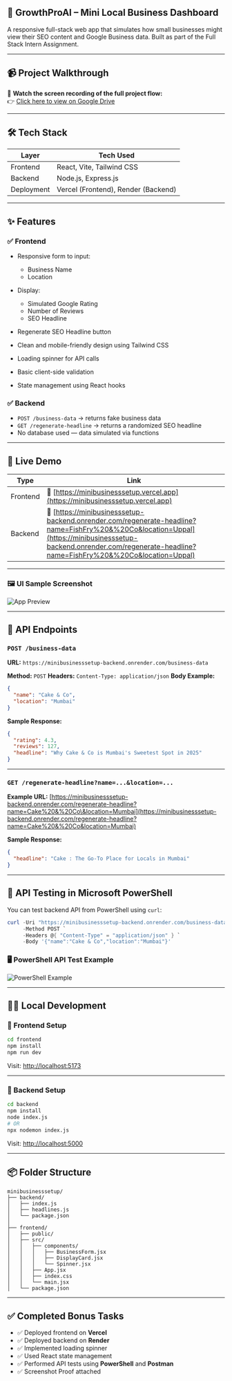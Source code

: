 
## 💼 GrowthProAI – Mini Local Business Dashboard

A responsive full-stack web app that simulates how small businesses might view their SEO content and Google Business data. Built as part of the Full Stack Intern Assignment.

---
## 📹 Project Walkthrough

🎥 **Watch the screen recording of the full project flow:**  
👉 [Click here to view on Google Drive](https://drive.google.com/file/d/1oxFSnmx3xzfVHOKwsVDYxX-jzA5PA6uv/view?usp=sharing)

---

## 🛠 Tech Stack

| Layer      | Tech Used                           |
| ---------- | ----------------------------------- |
| Frontend   | React, Vite, Tailwind CSS           |
| Backend    | Node.js, Express.js                 |
| Deployment | Vercel (Frontend), Render (Backend) |

---

## ✨ Features

### ✅ Frontend

* Responsive form to input:

  * Business Name
  * Location
* Display:

  * Simulated Google Rating
  * Number of Reviews
  * SEO Headline
* Regenerate SEO Headline button
* Clean and mobile-friendly design using Tailwind CSS
* Loading spinner for API calls
* Basic client-side validation
* State management using React hooks

### ✅ Backend

* `POST /business-data` → returns fake business data
* `GET /regenerate-headline` → returns a randomized SEO headline
* No database used — data simulated via functions

---

## 🚀 Live Demo

| Type     | Link                                                                                                |
| -------- | --------------------------------------------------------------------------------------------------- |
| Frontend | 🔗 [https://minibusinesssetup.vercel.app](https://minibusinesssetup.vercel.app)                     |
| Backend  | 🔗 [https://minibusinesssetup-backend.onrender.com/regenerate-headline?name=FishFry%20&%20Co&location=Uppal](https://minibusinesssetup-backend.onrender.com/regenerate-headline?name=FishFry%20&%20Co&location=Uppal) |

---


### 🖼️ UI Sample Screenshot

![App Preview](https://drive.google.com/uc?export=view&id=1CqrPaJpOqLBTSiNrvz-SxvNWi9mNOdPr)


---

## 🔌 API Endpoints

### `POST /business-data`

**URL:**
`https://minibusinesssetup-backend.onrender.com/business-data`

**Method:** `POST`
**Headers:** `Content-Type: application/json`
**Body Example:**

```json
{
  "name": "Cake & Co",
  "location": "Mumbai"
}
```

**Sample Response:**

```json
{
  "rating": 4.3,
  "reviews": 127,
  "headline": "Why Cake & Co is Mumbai's Sweetest Spot in 2025"
}
```

---

### `GET /regenerate-headline?name=...&location=...`

**Example URL:**
[https://minibusinesssetup-backend.onrender.com/regenerate-headline?name=Cake%20&%20Co\&location=Mumbai](https://minibusinesssetup-backend.onrender.com/regenerate-headline?name=Cake%20&%20Co&location=Mumbai)

**Sample Response:**

```json
{
  "headline": "Cake : The Go-To Place for Locals in Mumbai"
}
```

---

## 🧪 API Testing in Microsoft PowerShell

You can test backend API from PowerShell using `curl`:

```powershell
curl -Uri "https://minibusinesssetup-backend.onrender.com/business-data" `
     -Method POST `
     -Headers @{ "Content-Type" = "application/json" } `
     -Body '{"name":"Cake & Co","location":"Mumbai"}'
```

### 🖥️ PowerShell API Test Example

![PowerShell Example](https://drive.google.com/uc?export=view&id=1JwxzQZgpTxMfJhw4Rq8Wqi5ozR4Mxl3n)


---

## 🧑‍💻 Local Development

### 📂 Frontend Setup

```bash
cd frontend
npm install
npm run dev
```

Visit: [http://localhost:5173](http://localhost:5173)

---

### 📂 Backend Setup

```bash
cd backend
npm install
node index.js
# OR
npx nodemon index.js
```

Visit: [http://localhost:5000](http://localhost:5000)

---

## 📦 Folder Structure

```
minibusinesssetup/
├── backend/
│   ├── index.js
│   ├── headlines.js
│   └── package.json
│
├── frontend/
│   ├── public/
│   ├── src/
│   │   ├── components/
│   │   │   ├── BusinessForm.jsx
│   │   │   ├── DisplayCard.jsx
│   │   │   └── Spinner.jsx
│   │   ├── App.jsx
│   │   ├── index.css
│   │   └── main.jsx
│   └── package.json
```

---

## ✅ Completed Bonus Tasks

* ✅ Deployed frontend on **Vercel**
* ✅ Deployed backend on **Render**
* ✅ Implemented loading spinner
* ✅ Used React state management
* ✅ Performed API tests using **PowerShell** and **Postman**
* ✅ Screenshot Proof attached
